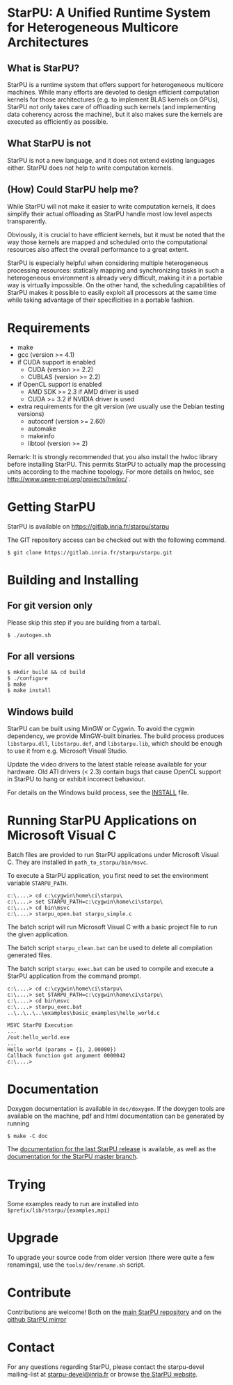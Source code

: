 <!---
StarPU --- Runtime system for heterogeneous multicore architectures.

Copyright (C) 2009-2023  Université de Bordeaux, CNRS (LaBRI UMR 5800), Inria

StarPU is free software; you can redistribute it and/or modify
it under the terms of the GNU Lesser General Public License as published by
the Free Software Foundation; either version 2.1 of the License, or (at
your option) any later version.

StarPU is distributed in the hope that it will be useful, but
WITHOUT ANY WARRANTY; without even the implied warranty of
MERCHANTABILITY or FITNESS FOR A PARTICULAR PURPOSE.

See the GNU Lesser General Public License in COPYING.LGPL for more details.
-->

# StarPU: A Unified Runtime System for Heterogeneous Multicore Architectures

## What is StarPU?

StarPU is a runtime system that offers support for heterogeneous multicore
machines. While many efforts are devoted to design efficient computation kernels
for those architectures (e.g. to implement BLAS kernels on GPUs),
StarPU not only takes care of offloading such kernels (and
implementing data coherency across the machine), but it also makes
sure the kernels are executed as efficiently as possible.

## What StarPU is not

StarPU is not a new language, and it does not extend existing languages either.
StarPU does not help to write computation kernels.

## (How) Could StarPU help me?

While StarPU will not make it easier to write computation kernels, it does
simplify their actual offloading as StarPU handle most low level aspects
transparently.

Obviously, it is crucial to have efficient kernels, but it must be noted that
the way those kernels are mapped and scheduled onto the computational resources
also affect the overall performance to a great extent.

StarPU is especially helpful when considering multiple heterogeneous processing
resources: statically mapping and synchronizing tasks in such a heterogeneous
environment is already very difficult, making it in a portable way is virtually
impossible. On the other hand, the scheduling capabilities of StarPU makes it
possible to easily exploit all processors at the same time while taking
advantage of their specificities in a portable fashion.

# Requirements

* make
* gcc (version >= 4.1)
* if CUDA support is enabled
  * CUDA (version >= 2.2)
  * CUBLAS (version >= 2.2)
* if OpenCL support is enabled
  * AMD SDK >= 2.3 if AMD driver is used
  * CUDA >= 3.2 if NVIDIA driver is used
* extra requirements for the git version (we usually use the Debian testing versions)
  * autoconf (version >= 2.60)
  * automake
  * makeinfo
  * libtool (version >= 2)

Remark: It is strongly recommended that you also install the hwloc library
   before installing StarPU. This permits StarPU to actually map the processing
   units according to the machine topology. For more details on hwloc, see
   http://www.open-mpi.org/projects/hwloc/ .

# Getting StarPU

StarPU is available on https://gitlab.inria.fr/starpu/starpu

The GIT repository access can be checked out with the following command.

    $ git clone https://gitlab.inria.fr/starpu/starpu.git

# Building and Installing

## For git version only

Please skip this step if you are building from a tarball.

    $ ./autogen.sh

## For all versions

    $ mkdir build && cd build
    $ ./configure
    $ make
    $ make install

## Windows build

StarPU can be built using MinGW or Cygwin.  To avoid the cygwin dependency,
we provide MinGW-built binaries.  The build process produces `libstarpu.dll`,
`libstarpu.def`, and `libstarpu.lib`, which should be enough to use it from e.g.
Microsoft Visual Studio.

Update the video drivers to the latest stable release available for your
hardware. Old ATI drivers (< 2.3) contain bugs that cause OpenCL support in
StarPU to hang or exhibit incorrect behaviour.

For details on the Windows build process, see the [INSTALL](https://gitlab.inria.fr/starpu/starpu/-/blob/master/INSTALL) file.

# Running StarPU Applications on Microsoft Visual C

Batch files are provided to run StarPU applications under Microsoft
Visual C. They are installed in `path_to_starpu/bin/msvc`.

To execute a StarPU application, you first need to set the environment
variable `STARPU_PATH`.

    c:\....> cd c:\cygwin\home\ci\starpu\
    c:\....> set STARPU_PATH=c:\cygwin\home\ci\starpu\
    c:\....> cd bin\msvc
    c:\....> starpu_open.bat starpu_simple.c

The batch script will run Microsoft Visual C with a basic project file
to run the given application.

The batch script `starpu_clean.bat` can be used to delete all
compilation generated files.

The batch script `starpu_exec.bat` can be used to compile and execute a
StarPU application from the command prompt.

    c:\....> cd c:\cygwin\home\ci\starpu\
    c:\....> set STARPU_PATH=c:\cygwin\home\ci\starpu\
    c:\....> cd bin\msvc
    c:\....> starpu_exec.bat ..\..\..\..\examples\basic_examples\hello_world.c

    MSVC StarPU Execution
    ...
    /out:hello_world.exe
    ...
    Hello world (params = {1, 2.00000})
    Callback function got argument 0000042
    c:\....>

# Documentation

Doxygen documentation is available in `doc/doxygen`. If the doxygen
tools are available on the machine, pdf and html documentation can be
generated by running

    $ make -C doc

The [documentation for the last StarPU release](https://files.inria.fr/starpu/doc/html/) is available, as well as
the [documentation for the StarPU master branch](https://files.inria.fr/starpu/testing/master/doc/html/).

# Trying

Some examples ready to run are installed into `$prefix/lib/starpu/{examples,mpi}`

# Upgrade

To upgrade your source code from older version (there were quite a few
renamings), use the `tools/dev/rename.sh` script.

# Contribute

Contributions are welcome! Both on the
[main StarPU repository](https://gitlab.inria.fr/starpu/starpu)
and on the
[github StarPU mirror](https://github.com/starpu-runtime/starpu)

# Contact

For any questions regarding StarPU, please contact the starpu-devel
mailing-list at starpu-devel@inria.fr or browse
[the StarPU website](https://starpu.gitlabpages.inria.fr/).

